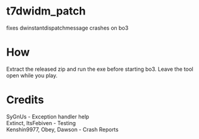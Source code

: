 # t7dwidm_patch
fixes dwinstantdispatchmessage crashes on bo3

# How
Extract the released zip and run the exe before starting bo3. Leave the tool open while you play.

# Credits
SyGnUs - Exception handler help\
Extinct, ItsFebiven - Testing\
Kenshin9977, Obey, Dawson - Crash Reports
